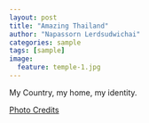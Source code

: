 ```yaml
---
layout: post
title: "Amazing Thailand"
author: "Napassorn Lerdsudwichai"
categories: sample
tags: [sample]
image:
  feature: temple-1.jpg
---
```


My Country, my home, my identity.


[Photo Credits](https://backpackerslife.info/travel-tips/a-guide-to-backpacking-in-thailand.html)

